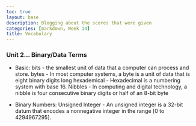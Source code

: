```yaml
---
toc: true
layout: base
description: Blogging about the scores that were given
categories: [markdown, Week 14]
title: Vocabulary
---
```


### Unit 2… Binary/Data Terms
- Basic:
bits - the smallest unit of data that a computer can process and store.
bytes - In most computer systems, a byte is a unit of data that is eight binary digits long
hexademical - Hexadecimal is a numbering system with base 16.
Nibbles - In computing and digital technology, a nibble is four consecutive binary digits or half of an 8-bit byte

- Binary Numbers:
Unsigned Integer - An unsigned integer is a 32-bit datum that encodes a nonnegative integer in the range [0 to 4294967295].
